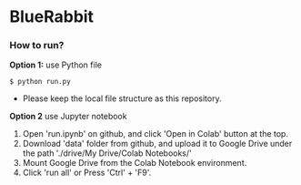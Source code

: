 # BlueRabbit

### How to run?

**Option 1:** use Python file

``` Shell
$ python run.py
```

* Please keep the local file structure as this repository.

**Option 2** use Jupyter notebook

1. Open 'run.ipynb' on github, and click 'Open in Colab' button at the top.
2. Download 'data' folder from github, and upload it to Google Drive under the path './drive/My Drive/Colab Notebooks/'
3. Mount Google Drive from the Colab Notebook environment.
4. Click 'run all' or Press 'Ctrl' + 'F9'.
